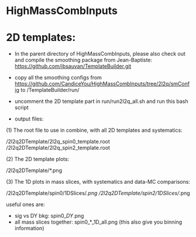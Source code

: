 # HighMassCombInputs

# 2D templates:
- In the parent directory of HighMassCombInputs, please also check out and compile the smoothing package from Jean-Baptiste:
https://github.com/jbsauvan/TemplateBuilder.git

- copy all the smoothing configs from 
https://github.com/CandiceYou/HighMassCombInputs/tree/2l2q/smConfig
to /TemplateBuilder/run/

- uncomment the 2D template part in run/run2l2q_all.sh and run this bash script

- output files:

(1) The root file to use in combine, with all 2D templates and systematics:

/2l2q2DTemplate/2l2q_spin0_template.root 
/2l2q2DTemplate/2l2q_spin2_template.root 

(2) The 2D template plots:

/2l2q2DTemplate/*.png

(3) The 1D plots in mass slices, with systematics and data-MC comparisons:

/2l2q2DTemplate/spin0/1DSlices/*.png
/2l2q2DTemplate/spin2/1DSlices/*.png

useful ones are:
- sig vs DY bkg: spin0_*_DY_*.png
- all mass slices together: spin0_*_1D_all.png (this also give you binning information)

